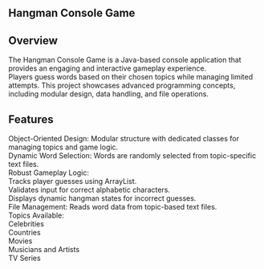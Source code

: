 ## **Hangman Console Game**
## **Overview**
The Hangman Console Game is a Java-based console application that provides an engaging and interactive gameplay experience. <br>
Players guess words based on their chosen topics while managing limited attempts. This project showcases advanced programming concepts, including modular design, data handling, and file operations.<br>

## **Features**
Object-Oriented Design: Modular structure with dedicated classes for managing topics and game logic.<br>
Dynamic Word Selection: Words are randomly selected from topic-specific text files.<br>
Robust Gameplay Logic:<br>
Tracks player guesses using ArrayList.<br>
Validates input for correct alphabetic characters.<br>
Displays dynamic hangman states for incorrect guesses.<br>
File Management: Reads word data from topic-based text files.<br>
Topics Available:<br>
Celebrities<br>
Countries<br>
Movies<br>
Musicians and Artists<br>
TV Series<br>

